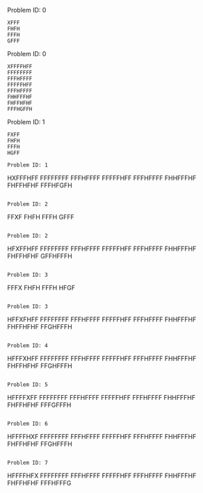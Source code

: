 Problem ID: 0
```
XFFF
FHFH
FFFH
GFFF
```

Problem ID: 0
```
XFFFFHFF
FFFFFFFF
FFFHFFFF
FFFFFHFF
FFFHFFFF
FHHFFFHF
FHFFHFHF
FFFHGFFH
```

Problem ID: 1
```
FXFF
FHFH
FFFH
HGFF

Problem ID: 1
```
HXFFFHFF
FFFFFFFF
FFFHFFFF
FFFFFHFF
FFFHFFFF
FHHFFFHF
FHFFHFHF
FFFHFGFH
```

Problem ID: 2
```
FFXF
FHFH
FFFH
GFFF
```

Problem ID: 2
```
HFXFFHFF
FFFFFFFF
FFFHFFFF
FFFFFHFF
FFFHFFFF
FHHFFFHF
FHFFHFHF
GFFHFFFH
```

Problem ID: 3
```
FFFX
FHFH
FFFH
HFGF
```

Problem ID: 3
```
HFFXFHFF
FFFFFFFF
FFFHFFFF
FFFFFHFF
FFFHFFFF
FHHFFFHF
FHFFHFHF
FFGHFFFH
```

Problem ID: 4
```
HFFFXHFF
FFFFFFFF
FFFHFFFF
FFFFFHFF
FFFHFFFF
FHHFFFHF
FHFFHFHF
FFGHFFFH
```

Problem ID: 5
```
HFFFFXFF
FFFFFFFF
FFFHFFFF
FFFFFHFF
FFFHFFFF
FHHFFFHF
FHFFHFHF
FFFGFFFH
```

Problem ID: 6
```
HFFFFHXF
FFFFFFFF
FFFHFFFF
FFFFFHFF
FFFHFFFF
FHHFFFHF
FHFFHFHF
FFGHFFFH
```

Problem ID: 7
```
HFFFFHFX
FFFFFFFF
FFFHFFFF
FFFFFHFF
FFFHFFFF
FHHFFFHF
FHFFHFHF
FFFHFFFG
```
